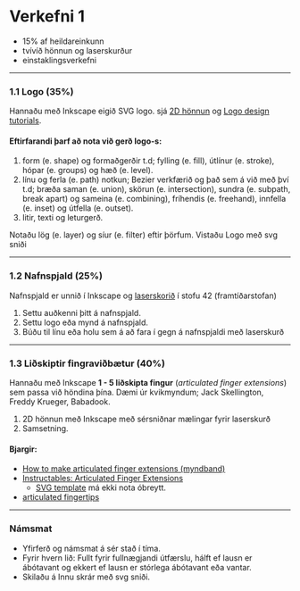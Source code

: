 # Verkefni 1 

- 15% af heildareinkunn
- tvívíð hönnun og laserskurður
- einstaklingsverkefni

---

### 1.1 Logo (35%)
Hannaðu með Inkscape eigið SVG logo. sjá [2D hönnun](https://github.com/VESM1VS/AFANGI/wiki/2D-h%C3%B6nnun) og [Logo design tutorials](https://www.youtube.com/playlist?list=PLynG8gQD-n8DUEHPGKj3fgQUSwIYyU7dk). 

#### Eftirfarandi þarf að nota við gerð logo-s:

1. form (e. shape) og formaðgerðir t.d; fylling (e. fill), útlínur (e. stroke), hópar (e. groups) og hæð (e. level).
1. línu og ferla (e. path) notkun; Bezier verkfærið og það sem á við með því t.d; bræða saman (e. union), skörun (e. intersection), sundra (e. subpath, break apart) og sameina (e. combining), fríhendis (e. freehand), innfella (e. inset) og útfella (e. outset).
1. litir, texti og leturgerð.

Notaðu lög (e. layer) og síur (e. filter) eftir þörfum. Vistaðu Logo með svg sniði

---

### 1.2 Nafnspjald (25%)

Nafnspjald er unnið í Inkscape og [laserskorið](https://github.com/VESM1VS/AFANGI/wiki/Laserskur%C3%B0ur) í stofu 42 (framtíðarstofan)

1. Settu auðkenni þitt á nafnspjald.
1. Settu logo eða mynd á nafnspjald. 
3. Búðu til línu eða holu sem á að fara í gegn á nafnspjaldi með laserskurð
  
---

### 1.3 Liðskiptir fingraviðbætur (40%)

Hannaðu með Inkscape **1 - 5 liðskipta fingur** (_articulated finger extensions_) sem passa við höndina þína. Dæmi úr kvikmyndum; Jack Skellington, Freddy Krueger, Babadook. 

1. 2D hönnun með Inkscape með sérsniðnar mælingar fyrir laserskurð 
1. Samsetning. 

#### Bjargir: 
- [How to make articulated finger extensions (myndband)](https://www.youtube.com/watch?v=pbQuFWxneUk&ab_channel=GaryFay)
- [Instructables: Articulated Finger Extensions](https://www.instructables.com/Articulated-Finger-Extensions/)
   - [SVG template](https://github.com/VESM1VS/AFANGI/blob/main/Kennsluefni/drawing-1.svg) má ekki nota óbreytt.
- [articulated fingertips](https://forums.stanwinstonschool.com/discussion/3231/articulated-fingertips)

---

### Námsmat 
- Yfirferð og námsmat á sér stað í tíma.
- Fyrir hvern lið: Fullt fyrir fullnægjandi útfærslu, hálft ef lausn er ábótavant og ekkert ef lausn er stórlega ábótavant eða vantar.
- Skilaðu á Innu skrár með svg sniði.
